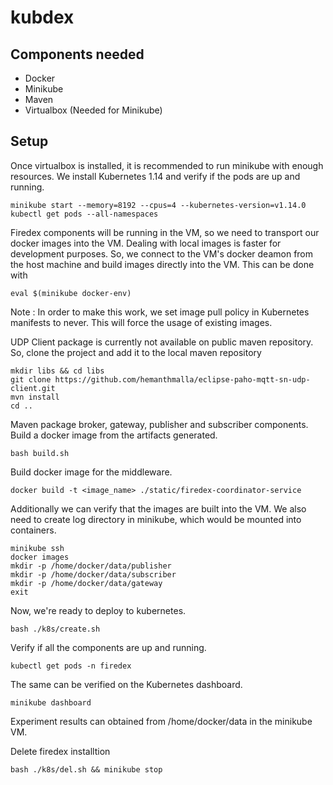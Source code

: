 # kubdex

## Components needed

* Docker
* Minikube 
* Maven
* Virtualbox (Needed for Minikube)

## Setup

Once virtualbox is installed, it is recommended to run minikube with enough resources. We install Kubernetes 1.14 and verify if the pods are up and running.

```
minikube start --memory=8192 --cpus=4 --kubernetes-version=v1.14.0 
kubectl get pods --all-namespaces
```

Firedex components will be running in the VM, so we need to transport our docker images into the VM. Dealing with local images is faster for development purposes. So, we connect to the VM's docker deamon from the host machine and build images directly into the VM. This can be done with 

```
eval $(minikube docker-env)
```

Note : In order to make this work, we set image pull policy in Kubernetes manifests to never. This will force the usage of existing images.

UDP Client package is currently not available on public maven repository. So, clone the project and add it to the local maven repository

```
mkdir libs && cd libs
git clone https://github.com/hemanthmalla/eclipse-paho-mqtt-sn-udp-client.git
mvn install
cd ..
```
Maven package broker, gateway, publisher and subscriber components. Build a docker image from the artifacts generated.

```
bash build.sh
```

Build docker image for the middleware.

```
docker build -t <image_name> ./static/firedex-coordinator-service
```

Additionally we can verify that the images are built into the VM. We also need to create log directory in minikube, which would be mounted into containers.

```
minikube ssh
docker images
mkdir -p /home/docker/data/publisher
mkdir -p /home/docker/data/subscriber
mkdir -p /home/docker/data/gateway
exit
```

Now, we're ready to deploy to kubernetes.
```
bash ./k8s/create.sh
```

Verify if all the components are up and running.

```
kubectl get pods -n firedex
```
The same can be verified on the Kubernetes dashboard. 

```
minikube dashboard
```

Experiment results can obtained from /home/docker/data in the minikube VM.


Delete firedex installtion 

```
bash ./k8s/del.sh && minikube stop
```